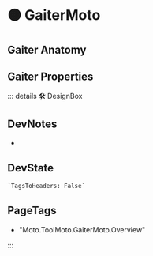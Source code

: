 
# 🟠 <moto>GaiterMoto</moto>

## Gaiter Anatomy

## Gaiter Properties

::: details 🛠 <dev>DesignBox</dev>

## DevNotes

-

## DevState

```py
`TagsToHeaders: False`
```

<h2>PageTags</h2>

- "Moto.ToolMoto.GaiterMoto.Overview"

:::
